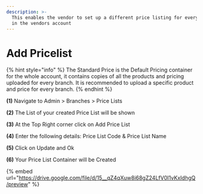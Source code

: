 ```yaml
---
description: >-
  This enables the vendor to set up a different price listing for every branch
  in the vendors account
---
```


# Add Pricelist

{% hint style="info" %}
The Standard Price is the Default Pricing container for the whole account, it contains copies of all the products and pricing uploaded for every branch. It is recommended to upload a specific product and price for every branch.
{% endhint %}

**(1)** Navigate to Admin > Branches > Price Lists

**(2)** The List of your created Price List will be shown

**(3)** At the Top Right corner click on Add Price List

**(4)** Enter the following details: Price List Code & Price List Name

**(5)** Click on Update and Ok

**(6)** Your Price List Container will be Created

{% embed url="https://drive.google.com/file/d/15__qZ4qXuw8i68gZ24LfV0I1vKxIdhgQ/preview" %}
